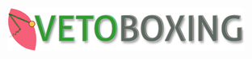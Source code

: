 ![](https://github.com/erocoar/vetoboxing/blob/master/vetoboxing/assets/vetoboxingLogo%20-%20Kopie.png)
